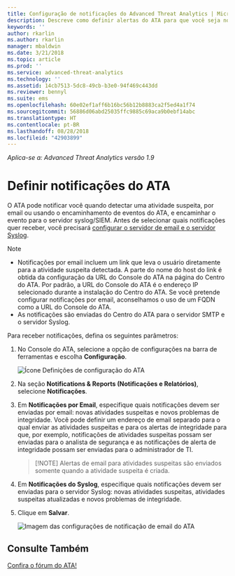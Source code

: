 ```yaml
---
title: Configuração de notificações do Advanced Threat Analytics | Microsoft Docs
description: Descreve como definir alertas do ATA para que você seja notificado quando atividades suspeitas forem detectadas.
keywords: ''
author: rkarlin
ms.author: rkarlin
manager: mbaldwin
ms.date: 3/21/2018
ms.topic: article
ms.prod: ''
ms.service: advanced-threat-analytics
ms.technology: ''
ms.assetid: 14cb7513-5dc8-49cb-b3e0-94f469c443dd
ms.reviewer: bennyl
ms.suite: ems
ms.openlocfilehash: 60e02ef1aff6b16bc56b12b8883ca2f5ed4a1f74
ms.sourcegitcommit: 56886d06abd25035ffc9885c69aca9b0ebf14abc
ms.translationtype: HT
ms.contentlocale: pt-BR
ms.lasthandoff: 08/28/2018
ms.locfileid: "42903899"
---
```

*Aplica-se a: Advanced Threat Analytics versão 1.9*



# <a name="set-ata-notifications"></a>Definir notificações do ATA
O ATA pode notificar você quando detectar uma atividade suspeita, por email ou usando o encaminhamento de eventos do ATA, e encaminhar o evento para o servidor syslog/SIEM. Antes de selecionar quais notificações quer receber, você precisará [configurar o servidor de email e o servidor Syslog](setting-syslog-email-server-settings.md).

> [!NOTE]
> -   Notificações por email incluem um link que leva o usuário diretamente para a atividade suspeita detectada. A parte do nome do host do link é obtida da configuração da URL do Console do ATA na página do Centro do ATA. Por padrão, a URL do Console do ATA é o endereço IP selecionado durante a instalação do Centro do ATA. Se você pretende configurar notificações por email, aconselhamos o uso de um FQDN como a URL do Console do ATA.
> -   As notificações são enviadas do Centro do ATA para o servidor SMTP e o servidor Syslog.


Para receber notificações, defina os seguintes parâmetros:


1. No Console do ATA, selecione a opção de configurações na barra de ferramentas e escolha **Configuração**.
    
    ![Ícone Definições de configuração do ATA](media/ATA-config-icon.png)
    
1. Na seção **Notifications & Reports (Notificações e Relatórios)**, selecione **Notificações**.
1. Em **Notificações por Email**, especifique quais notificações devem ser enviadas por email: novas atividades suspeitas e novos problemas de integridade. Você pode definir um endereço de email separado para o qual enviar as atividades suspeitas e para os alertas de integridade para que, por exemplo, notificações de atividades suspeitas possam ser enviadas para o analista de segurança e as notificações de alerta de integridade possam ser enviadas para o administrador de TI.
    >   [!NOTE]
    >   Alertas de email para atividades suspeitas são enviados somente quando a atividade suspeita é criada.
1. Em **Notificações do Syslog**, especifique quais notificações devem ser enviadas para o servidor Syslog: novas atividades suspeitas, atividades suspeitas atualizadas e novos problemas de integridade.
1. Clique em **Salvar**.
    
    ![Imagem das configurações de notificação de email do ATA](media/ata-mail-notification-settings.png)




## <a name="see-also"></a>Consulte Também
[Confira o fórum do ATA!](https://social.technet.microsoft.com/Forums/security/home?forum=mata)
